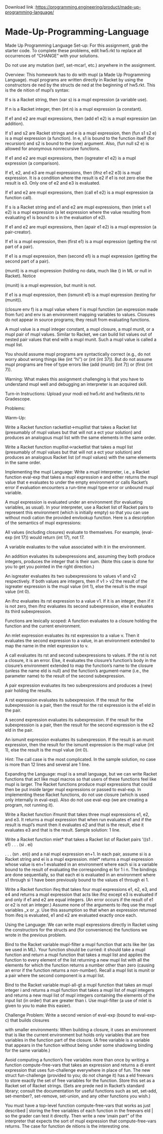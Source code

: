 Download link :https://programming.engineering/product/made-up-programming-language/

# Made-Up-Programming-Language
Made Up Programming Language
Set-up: For this assignment, grab the starter code. To complete these problems, edit hw5.rkt to replace all occurrences of “CHANGE” with your solutions.

Do not use any mutation (set!, set-mcar!, etc.) anywhere in the assignment.

Overview: This homework has to do with mupl (a Made Up Programming Language). mupl programs are written directly in Racket by using the constructors de ned by the structs de ned at the beginning of hw5.rkt. This is the de nition of mupl’s syntax:

If s is a Racket string, then (var s) is a mupl expression (a variable use).

If n is a Racket integer, then (int n) is a mupl expression (a constant).

If e1 and e2 are mupl expressions, then (add e1 e2) is a mupl expression (an addition).

If s1 and s2 are Racket strings and e is a mupl expression, then (fun s1 s2 e) is a mupl expression (a function). In e, s1 is bound to the function itself (for recursion) and s2 is bound to the (one) argument. Also, (fun null s2 e) is allowed for anonymous nonrecursive functions.

If e1 and e2 are mupl expressions, then (isgreater e1 e2) is a mupl expression (a comparison).

If e1, e2, and e3 are mupl expressions, then (ifnz e1 e2 e3) is a mupl expression. It is a condition where the result is e2 if e1 is not zero else the result is e3. Only one of e2 and e3 is evaluated.

If e1 and e2 are mupl expressions, then (call e1 e2) is a mupl expression (a function call).

If s is a Racket string and e1 and e2 are mupl expressions, then (mlet s e1 e2) is a mupl expression (a let expression where the value resulting from evaluating e1 is bound to s in the evaluation of e2).

If e1 and e2 are mupl expressions, then (apair e1 e2) is a mupl expression (a pair-creator).

If e1 is a mupl expression, then (first e1) is a mupl expression (getting the rst part of a pair).

If e1 is a mupl expression, then (second e1) is a mupl expression (getting the second part of a pair).

(munit) is a mupl expression (holding no data, much like () in ML or null in Racket). Notice

(munit) is a mupl expression, but munit is not.

If e1 is a mupl expression, then (ismunit e1) is a mupl expression (testing for (munit)).

(closure env f) is a mupl value where f is mupl function (an expression made from fun) and env is an environment mapping variables to values. Closures do not appear in source programs; they result from evaluating functions.

A mupl value is a mupl integer constant, a mupl closure, a mupl munit, or a mupl pair of mupl values. Similar to Racket, we can build list values out of nested pair values that end with a mupl munit. Such a mupl value is called a mupl list.

You should assume mupl programs are syntactically correct (e.g., do not worry about wrong things like (int “hi”) or (int (int 37)). But do not assume mupl programs are free of type errors like (add (munit) (int 7)) or (first (int 7)).

Warning: What makes this assignment challenging is that you have to understand mupl well and debugging an interpreter is an acquired skill.

Turn-in Instructions: Upload your modi ed hw5.rkt and hw5tests.rkt to Gradescope.


Problems:

Warm-Up:

Write a Racket function racketlist->mupllist that takes a Racket list (presumably of mupl values but that will not a ect your solution) and produces an analogous mupl list with the same elements in the same order.

Write a Racket function mupllist->racketlist that takes a mupl list (presumably of mupl values but that will not a ect your solution) and produces an analogous Racket list (of mupl values) with the same elements in the same order.

Implementing the mupl Language: Write a mupl interpreter, i.e., a Racket function eval-exp that takes a mupl expression e and either returns the mupl value that e evaluates to under the empty environment or calls Racket’s error if evaluation encounters a run-time mupl type error or unbound mupl variable.

A mupl expression is evaluated under an environment (for evaluating variables, as usual). In your interpreter, use a Racket list of Racket pairs to represent this environment (which is initially empty) so that you can use without modi cation the provided envlookup function. Here is a description of the semantics of mupl expressions:

All values (including closures) evaluate to themselves. For example, (eval-exp (int 17)) would return (int 17), not 17.

A variable evaluates to the value associated with it in the environment.

An addition evaluates its subexpressions and, assuming they both produce integers, produces the integer that is their sum. (Note this case is done for you to get you pointed in the right direction.)

An isgreater evaluates its two subexpressions to values v1 and v2 respectively. If both values are integers, then if v1 > v2 the result of the isgreater expression is the mupl value (int 1), else the result is the mupl value (int 0).

An ifnz evaluates its rst expression to a value v1. If it is an integer, then if it is not zero, then ifnz evaluates its second subexpression, else it evaluates its third subexpression.

Functions are lexically scoped: A function evaluates to a closure holding the function and the current environment.

An mlet expression evaluates its rst expression to a value v. Then it evaluates the second expression to a value, in an environment extended to map the name in the mlet expression to v.

A call evaluates its rst and second subexpressions to values. If the rst is not a closure, it is an error. Else, it evaluates the closure’s function’s body in the closure’s environment extended to map the function’s name to the closure (unless the name eld is null) and the function’s argument-name (i.e., the parameter name) to the result of the second subexpression.

A pair expression evaluates its two subexpressions and produces a (new) pair holding the results.

A rst expression evaluates its subexpression. If the result for the subexpression is a pair, then the result for the rst expression is the e1 eld in the pair.

A second expression evaluates its subexpression. If the result for the subexpression is a pair, then the result for the second expression is the e2 eld in the pair.

An ismunit expression evaluates its subexpression. If the result is an munit expression, then the result for the ismunit expression is the mupl value (int 1), else the result is the mupl value (int 0).

Hint: The call case is the most complicated. In the sample solution, no case is more than 12 lines and several are 1 line.


Expanding the Language: mupl is a small language, but we can write Racket functions that act like mupl macros so that users of these functions feel like mupl is larger. The Racket functions produce mupl expressions that could then be put inside larger mupl expressions or passed to eval-exp. In implementing these Racket functions, do not use closure (which is used only internally in eval-exp). Also do not use eval-exp (we are creating a program, not running it).

Write a Racket function ifmunit that takes three mupl expressions e1, e2, and e3. It returns a mupl expression that when run evaluates e1 and if the result is mupl’s munit then it evaluates e2 and that is the result, else it evaluates e3 and that is the result. Sample solution: 1 line.

Write a Racket function mlet* that takes a Racket list of Racket pairs ’((s1 . e1) . . . (si . ei)

. . . (sn . en)) and a nal mupl expression en+1. In each pair, assume si is a Racket string and ei is a mupl expression. mlet* returns a mupl expression whose value is en+1 evaluated in an environment where each si is a variable bound to the result of evaluating the corresponding ei for 1 i n. The bindings are done sequentially, so that each ei is evaluated in an environment where s1 through si 1 have been previously bound to the values e1 through ei 1.

Write a Racket function ifeq that takes four mupl expressions e1, e2, e3, and e4 and returns a mupl expression that acts like ifnz except e3 is evaluated if and only if e1 and e2 are equal integers. (An error occurs if the result of e1 or e2 is not an integer.) Assume none of the arguments to ifeq use the mupl variables _x or _y. Use this assumption so that when an expression returned from ifeq is evaluated, e1 and e2 are evaluated exactly once each.

Using the Language: We can write mupl expressions directly in Racket using the constructors for the structs and (for convenience) the functions we wrote in the previous problem.

Bind to the Racket variable mupl-filter a mupl function that acts like lter (as we used in ML). Your function should be curried: it should take a mupl function and return a mupl function that takes a mupl list and applies the function to every element of the list returning a new mupl list with all the elements for which the function returns a number other than zero (causing an error if the function returns a non-number). Recall a mupl list is munit or a pair where the second component is a mupl list.

Bind to the Racket variable mupl-all-gt a mupl function that takes an mupl integer i and returns a mupl function that takes a mupl list of mupl integers and returns a new mupl list of mupl integers containing the elements of the input list (in order) that are greater than i. Use mupl-filter (a use of mlet is given to you to make this easier).

Challenge Problem: Write a second version of eval-exp (bound to eval-exp-c) that builds closures

with smaller environments: When building a closure, it uses an environment that is like the current environment but holds only variables that are free variables in the function part of the closure. (A free variable is a variable that appears in the function without being under some shadowing binding for the same variable.)

Avoid computing a function’s free variables more than once by writing a function compute-free-vars that takes an expression and returns a di erent expression that uses fun-challenge everywhere in place of fun. The new struct fun-challenge (provided to you; do not change it) has a eld freevars to store exactly the set of free variables for the function. Store this set as a Racket set of Racket strings. (Sets are prede ned in Racket’s standard library; consult the documentation for useful functions such as set, set-add, set-member?, set-remove, set-union, and any other functions you wish.)

You must have a top-level function compute-free-vars that works as just described | storing the free variables of each function in the freevars eld | so the grader can test it directly. Then write a new \main part” of the interpreter that expects the sort of mupl expression that compute-free-vars returns. The case for function de nitions is the interesting one.
